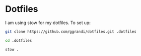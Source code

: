 # Dotfiles

I am using stow for my dotfiles. To set up:

```sh
git clone https://github.com/ggrandi/dotfiles.git .dotfiles

cd .dotfiles

stow .
```

